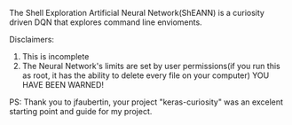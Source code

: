 The Shell Exploration Artificial Neural Network(ShEANN) is a curiosity driven DQN that explores command line envioments.

Disclaimers:
1. This is incomplete
2. The Neural Network's limits are set by user permissions(if you run this as root, it has the ability to delete every file on your computer)
YOU HAVE BEEN WARNED!

PS: Thank you to jfaubertin, your project "keras-curiosity" was an excelent starting point and guide for my project.
